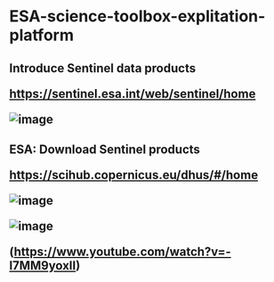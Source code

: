 # ESA-science-toolbox-explitation-platform

<h2> Introduce Sentinel data products
  
https://sentinel.esa.int/web/sentinel/home

![image](https://user-images.githubusercontent.com/45618275/50389128-d26b1a00-0760-11e9-95cb-22213e81ce61.png)

<h2>ESA: Download Sentinel products
  
https://scihub.copernicus.eu/dhus/#/home

![image](https://user-images.githubusercontent.com/45618275/50389079-e3675b80-075f-11e9-816e-3eb294a693a5.png)


![image](https://www.youtube.com/watch?v=-l7MM9yoxII/0.jpg)

(https://www.youtube.com/watch?v=-l7MM9yoxII)

